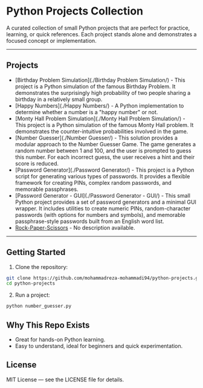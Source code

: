 # Python Projects Collection
A curated collection of small Python projects that are perfect for practice, learning, or quick references. Each project stands alone and demonstrates a focused concept or implementation.

---

## Projects

<!-- PROJECTS_LIST_START -->
- [Birthday Problem Simulation](./Birthday Problem Simulation/) - This project is a Python simulation of the famous Birthday Problem. It demonstrates the surprisingly high probability of two people sharing a birthday in a relatively small group.
- [Happy Numbers](./Happy Numbers/) - A Python implementation to determine whether a number is a "happy number" or not.
- [Monty Hall Problem Simulation](./Monty Hall Problem Simulation/) - This project is a Python simulation of the famous Monty Hall problem. It demonstrates the counter-intuitive probabilities involved in the game.
- [Number Guesser](./Number Guesser/) - This solution provides a modular approach to the Number Guesser Game. The game generates a random number between 1 and 100, and the user is prompted to guess this number. For each incorrect guess, the user receives a hint and their score is reduced.
- [Password Generator](./Password Generator/) - This project is a Python script for generating various types of passwords. It provides a flexible framework for creating PINs, complex random passwords, and memorable passphrases.
- [Password Generator - GUI](./Password Generator - GUI/) - This small Python project provides a set of password generators and a minimal GUI wrapper. It includes utilities to create numeric PINs, random-character passwords (with options for numbers and symbols), and memorable passphrase-style passwords built from an English word list.
- [Rock-Paper-Scissors](./Rock-Paper-Scissors/) - No description available.
<!-- PROJECTS_LIST_END -->

---

## Getting Started

1. Clone the repository:
```bash
git clone https://github.com/mohammadreza-mohammadi94/python-projects.git
cd python-projects
```

2. Run a project:
```bash
python number_guesser.py
```


## Why This Repo Exists

* Great for hands-on Python learning.
* Easy to understand, ideal for beginners and quick experimentation.


## License

MIT License — see the LICENSE file for details.